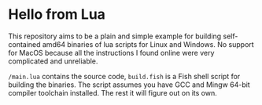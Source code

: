 # Hello from Lua
This repository aims to be a plain and simple example for building
self-contained amd64 binaries of lua scripts for Linux and Windows. No support
for MacOS because all the instructions I found online were very complicated and
unreliable.

`/main.lua` contains the source code, `build.fish` is a Fish shell script for building the binaries. The script assumes you have GCC and Mingw 64-bit compiler toolchain installed. The rest it will figure out on its own.
